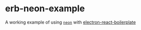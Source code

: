 # erb-neon-example

A working example of using [`neon`](https://github.com/neon-bindings/neon) with [electron-react-boilerplate](https://github.com/electron-react-boilerplate/electron-react-boilerplate)
